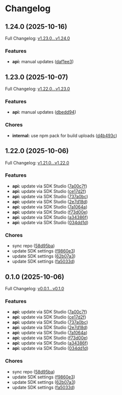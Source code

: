 # Changelog

## 1.24.0 (2025-10-16)

Full Changelog: [v1.23.0...v1.24.0](https://github.com/spi-tch/spitch-typescript/compare/v1.23.0...v1.24.0)

### Features

* **api:** manual updates ([daf1ee3](https://github.com/spi-tch/spitch-typescript/commit/daf1ee31ab03f31493b6330f9081fe4f69c15a64))

## 1.23.0 (2025-10-07)

Full Changelog: [v1.22.0...v1.23.0](https://github.com/spi-tch/spitch-typescript/compare/v1.22.0...v1.23.0)

### Features

* **api:** manual updates ([dbedd94](https://github.com/spi-tch/spitch-typescript/commit/dbedd941bac81123de666324338d80b703155a7f))


### Chores

* **internal:** use npm pack for build uploads ([d4b493c](https://github.com/spi-tch/spitch-typescript/commit/d4b493c6d8fa942b2635359e240d751c9b5bccc7))

## 1.22.0 (2025-10-06)

Full Changelog: [v1.21.0...v1.22.0](https://github.com/spi-tch/spitch-typescript/compare/v1.21.0...v1.22.0)

### Features

* **api:** update via SDK Studio ([7a00c7f](https://github.com/spi-tch/spitch-typescript/commit/7a00c7f914ee0b5c7561b1b1a82df1718b5fc8ad))
* **api:** update via SDK Studio ([ce17d2f](https://github.com/spi-tch/spitch-typescript/commit/ce17d2f0347935cdc6ab70e97ae74010f2c19df3))
* **api:** update via SDK Studio ([737a0bc](https://github.com/spi-tch/spitch-typescript/commit/737a0bc7b4b28723e725474844fa85bfc926e092))
* **api:** update via SDK Studio ([2e7d18d](https://github.com/spi-tch/spitch-typescript/commit/2e7d18d58f7263095303fc6e809289fe45674f80))
* **api:** update via SDK Studio ([7a1064a](https://github.com/spi-tch/spitch-typescript/commit/7a1064a21ff0f29a22de6f366d83cbeba0737154))
* **api:** update via SDK Studio ([f73d00e](https://github.com/spi-tch/spitch-typescript/commit/f73d00ee3d5701d1f1904402353ef7f70c70f93d))
* **api:** update via SDK Studio ([a34386f](https://github.com/spi-tch/spitch-typescript/commit/a34386f023f82cb9cea023b634fd2bc422845015))
* **api:** update via SDK Studio ([034dd1d](https://github.com/spi-tch/spitch-typescript/commit/034dd1df081f1590dfeaeef4e57baf849bbc6e9e))


### Chores

* sync repo ([58d95ba](https://github.com/spi-tch/spitch-typescript/commit/58d95ba27cc553cce62c7398351872a18e80de1e))
* update SDK settings ([f9860e3](https://github.com/spi-tch/spitch-typescript/commit/f9860e3f6ec93c5698445574b3b43b3c373a61f4))
* update SDK settings ([62b07a3](https://github.com/spi-tch/spitch-typescript/commit/62b07a379a86104a2ed9fd8fbeb459f352b13071))
* update SDK settings ([fa5033d](https://github.com/spi-tch/spitch-typescript/commit/fa5033d84fcf7235a201072b965b65fcf771b492))

## 0.1.0 (2025-10-06)

Full Changelog: [v0.0.1...v0.1.0](https://github.com/spi-tch/spitch-typescript/compare/v0.0.1...v0.1.0)

### Features

* **api:** update via SDK Studio ([7a00c7f](https://github.com/spi-tch/spitch-typescript/commit/7a00c7f914ee0b5c7561b1b1a82df1718b5fc8ad))
* **api:** update via SDK Studio ([ce17d2f](https://github.com/spi-tch/spitch-typescript/commit/ce17d2f0347935cdc6ab70e97ae74010f2c19df3))
* **api:** update via SDK Studio ([737a0bc](https://github.com/spi-tch/spitch-typescript/commit/737a0bc7b4b28723e725474844fa85bfc926e092))
* **api:** update via SDK Studio ([2e7d18d](https://github.com/spi-tch/spitch-typescript/commit/2e7d18d58f7263095303fc6e809289fe45674f80))
* **api:** update via SDK Studio ([7a1064a](https://github.com/spi-tch/spitch-typescript/commit/7a1064a21ff0f29a22de6f366d83cbeba0737154))
* **api:** update via SDK Studio ([f73d00e](https://github.com/spi-tch/spitch-typescript/commit/f73d00ee3d5701d1f1904402353ef7f70c70f93d))
* **api:** update via SDK Studio ([a34386f](https://github.com/spi-tch/spitch-typescript/commit/a34386f023f82cb9cea023b634fd2bc422845015))
* **api:** update via SDK Studio ([034dd1d](https://github.com/spi-tch/spitch-typescript/commit/034dd1df081f1590dfeaeef4e57baf849bbc6e9e))


### Chores

* sync repo ([58d95ba](https://github.com/spi-tch/spitch-typescript/commit/58d95ba27cc553cce62c7398351872a18e80de1e))
* update SDK settings ([f9860e3](https://github.com/spi-tch/spitch-typescript/commit/f9860e3f6ec93c5698445574b3b43b3c373a61f4))
* update SDK settings ([62b07a3](https://github.com/spi-tch/spitch-typescript/commit/62b07a379a86104a2ed9fd8fbeb459f352b13071))
* update SDK settings ([fa5033d](https://github.com/spi-tch/spitch-typescript/commit/fa5033d84fcf7235a201072b965b65fcf771b492))
